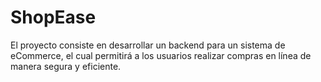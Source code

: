 # ShopEase
El proyecto consiste en desarrollar un backend para un sistema de eCommerce, el cual permitirá a los usuarios realizar compras en línea de manera segura y eficiente. 
